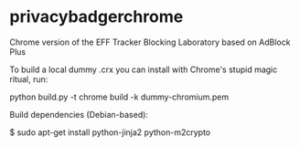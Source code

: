 privacybadgerchrome
===================

Chrome version of the EFF Tracker Blocking Laboratory based on AdBlock Plus

To build a local dummy .crx you can install with Chrome's stupid magic ritual, run:

python build.py -t chrome build -k dummy-chromium.pem

Build dependencies (Debian-based):

$ sudo apt-get install python-jinja2 python-m2crypto
